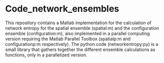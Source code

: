 # Code_network_ensembles
This repository contains a Matlab implementation for the calculation of network entropy for the spatial ensemble (spatial:m) and the configuration ensemble (configuration:m), also implemented in a parallel computing version requiring the Matlab Parallel Toolbox (spatialp:m and configurationp:m respectively). The python code (networkentropy:py) is a small library that gathers together the different ensemble calculations as functions, only in a parallelized version.
